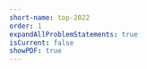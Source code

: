 ```yaml
---
short-name: top-2022
order: 1
expandAllProblemStatements: true
isCurrent: false
showPDF: true
---
```


